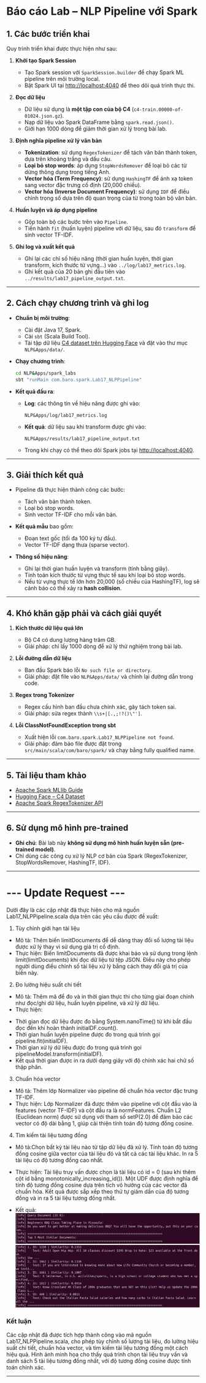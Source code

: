 # Báo cáo Lab – NLP Pipeline với Spark

## 1. Các bước triển khai

Quy trình triển khai được thực hiện như sau:

1. **Khởi tạo Spark Session**

   * Tạo Spark session với `SparkSession.builder` để chạy Spark ML pipeline trên môi trường local.
   * Bật Spark UI tại [http://localhost:4040](http://localhost:4040) để theo dõi quá trình thực thi.

2. **Đọc dữ liệu**

   * Dữ liệu sử dụng là **một tập con của bộ C4** (`c4-train.00000-of-01024.json.gz`).
   * Nạp dữ liệu vào Spark DataFrame bằng `spark.read.json()`.
   * Giới hạn 1000 dòng để giảm thời gian xử lý trong bài lab.

3. **Định nghĩa pipeline xử lý văn bản**

   * **Tokenization**: sử dụng `RegexTokenizer` để tách văn bản thành token, dựa trên khoảng trắng và dấu câu.
   * **Loại bỏ stop words**: áp dụng `StopWordsRemover` để loại bỏ các từ dừng thông dụng trong tiếng Anh.
   * **Vector hóa (Term Frequency)**: sử dụng `HashingTF` để ánh xạ token sang vector đặc trưng cố định (20,000 chiều).
   * **Vector hóa (Inverse Document Frequency)**: sử dụng `IDF` để điều chỉnh trọng số dựa trên độ quan trọng của từ trong toàn bộ văn bản.

4. **Huấn luyện và áp dụng pipeline**

   * Gộp toàn bộ các bước trên vào `Pipeline`.
   * Tiến hành `fit` (huấn luyện) pipeline với dữ liệu, sau đó `transform` để sinh vector TF-IDF.

5. **Ghi log và xuất kết quả**

   * Ghi lại các chỉ số hiệu năng (thời gian huấn luyện, thời gian transform, kích thước từ vựng…) vào `../log/lab17_metrics.log`.
   * Ghi kết quả của 20 bản ghi đầu tiên vào `../results/lab17_pipeline_output.txt`.

---

## 2. Cách chạy chương trình và ghi log

* **Chuẩn bị môi trường**:

  * Cài đặt Java 17, Spark.
  * Cài `sbt` (Scala Build Tool).
  * Tải tập dữ liệu [C4 dataset trên Hugging Face](https://huggingface.co/datasets/allenai/c4) và đặt vào thư mục `NLP&Apps/data/`.

* **Chạy chương trình**:

  ```bash
  cd NLP&Apps/spark_labs
  sbt "runMain com.baro.spark.Lab17_NLPPipeline"
  ```

* **Kết quả đầu ra**:

  * **Log**: các thông tin về hiệu năng được ghi vào:

    ```
    NLP&Apps/log/lab17_metrics.log
    ```
  * **Kết quả**: dữ liệu sau khi transform được ghi vào:

    ```
    NLP&Apps/results/lab17_pipeline_output.txt
    ```
  * Trong khi chạy có thể theo dõi Spark jobs tại [http://localhost:4040](http://localhost:4040).

---

## 3. Giải thích kết quả

* Pipeline đã thực hiện thành công các bước:

  * Tách văn bản thành token.
  * Loại bỏ stop words.
  * Sinh vector TF-IDF cho mỗi văn bản.

* **Kết quả mẫu** bao gồm:

  * Đoạn text gốc (tối đa 100 ký tự đầu).
  * Vector TF-IDF dạng thưa (sparse vector).

* **Thông số hiệu năng**:

  * Ghi lại thời gian huấn luyện và transform (tính bằng giây).
  * Tính toán kích thước từ vựng thực tế sau khi loại bỏ stop words.
  * Nếu từ vựng thực tế lớn hơn 20,000 (số chiều của HashingTF), log sẽ cảnh báo có thể xảy ra **hash collision**.

---

## 4. Khó khăn gặp phải và cách giải quyết

1. **Kích thước dữ liệu quá lớn**

   * Bộ C4 có dung lượng hàng trăm GB.
   * Giải pháp: chỉ lấy 1000 dòng để xử lý thử nghiệm trong bài lab.

2. **Lỗi đường dẫn dữ liệu**

   * Ban đầu Spark báo lỗi `No such file or directory`.
   * Giải pháp: đặt file vào `NLP&Apps/data/` và chỉnh lại đường dẫn trong code.

3. **Regex trong Tokenizer**

   * Regex cấu hình ban đầu chưa chính xác, gây tách token sai.
   * Giải pháp: sửa regex thành `\\s+|[.,;!?()\"']`.

4. **Lỗi ClassNotFoundException trong sbt**

   * Xuất hiện lỗi `com.baro.spark.Lab17_NLPPipeline not found`.
   * Giải pháp: đảm bảo file được đặt trong `src/main/scala/com/baro/spark/` và chạy bằng fully qualified name.

---

## 5. Tài liệu tham khảo

* [Apache Spark MLlib Guide](https://spark.apache.org/docs/latest/ml-guide.html)
* [Hugging Face – C4 Dataset](https://huggingface.co/datasets/allenai/c4)
* [Apache Spark RegexTokenizer API](https://spark.apache.org/docs/latest/ml-features.html#tokenizer)

---

## 6. Sử dụng mô hình pre-trained

* **Ghi chú**: Bài lab này **không sử dụng mô hình huấn luyện sẵn (pre-trained model)**.
* Chỉ dùng các công cụ xử lý NLP cơ bản của Spark (RegexTokenizer, StopWordsRemover, HashingTF, IDF).

---

# --- Update Request ---

Dưới đây là các cập nhật đã thực hiện cho mã nguồn Lab17_NLPPipeline.scala dựa trên các yêu cầu được đề xuất:

1. Tùy chỉnh giới hạn tài liệu
- Mô tả: Thêm biến limitDocuments để dễ dàng thay đổi số lượng tài liệu được xử lý thay vì sử dụng giá trị cố định.
- Thực hiện: Biến limitDocuments đã được khai báo và sử dụng trong lệnh limit(limitDocuments) khi đọc dữ liệu từ tệp JSON. Điều này cho phép người dùng điều chỉnh số tài liệu xử lý bằng cách thay đổi giá trị của biến này.

2. Đo lường hiệu suất chi tiết
- Mô tả: Thêm mã để đo và in thời gian thực thi cho từng giai đoạn chính như đọc/ghi dữ liệu, huấn luyện pipeline, và xử lý dữ liệu.
- Thực hiện:
* Thời gian đọc dữ liệu được đo bằng System.nanoTime() từ khi bắt đầu đọc đến khi hoàn thành initialDF.count().
* Thời gian huấn luyện pipeline được đo trong quá trình gọi pipeline.fit(initialDF).
* Thời gian xử lý dữ liệu được đo trong quá trình gọi pipelineModel.transform(initialDF).
* Kết quả thời gian được in ra dưới dạng giây với độ chính xác hai chữ số thập phân.

3. Chuẩn hóa vector
- Mô tả: Thêm lớp Normalizer vào pipeline để chuẩn hóa vector đặc trưng TF-IDF.
- Thực hiện: Lớp Normalizer đã được thêm vào pipeline với cột đầu vào là features (vector TF-IDF) và cột đầu ra là normFeatures. Chuẩn L2 (Euclidean norm) được sử dụng với tham số setP(2.0) để đảm bảo các vector có độ dài bằng 1, giúp cải thiện tính toán độ tương đồng cosine.

4. Tìm kiếm tài liệu tương đồng
- Mô tả:Chọn bất kỳ tài liệu nào từ tập dữ liệu đã xử lý. Tính toán độ tương đồng cosine giữa vector của tài liệu đó và tất cả các tài liệu khác. In ra 5 tài liệu có độ tương đồng cao nhất.
- Thực hiện:
Tài liệu truy vấn được chọn là tài liệu có id = 0 (sau khi thêm cột id bằng monotonically_increasing_id()).
Một UDF được định nghĩa để tính độ tương đồng cosine dựa trên tích vô hướng của các vector đã chuẩn hóa.
Kết quả được sắp xếp theo thứ tự giảm dần của độ tương đồng và in ra 5 tài liệu tương đồng nhất.


- Kết quả:
![Query Document](image/query_document.png)
![Result Documents](image/result_documents.png)


### Kết luận
Các cập nhật đã được tích hợp thành công vào mã nguồn Lab17_NLPPipeline.scala, cho phép tùy chỉnh số lượng tài liệu, đo lường hiệu suất chi tiết, chuẩn hóa vector, và tìm kiếm tài liệu tương đồng một cách hiệu quả. Hình ảnh minh họa cho thấy quá trình chọn tài liệu truy vấn và danh sách 5 tài liệu tương đồng nhất, với độ tương đồng cosine được tính toán chính xác.

---